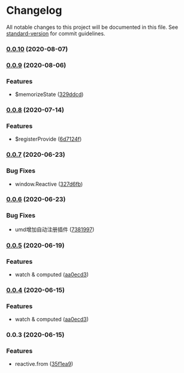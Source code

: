 # Changelog

All notable changes to this project will be documented in this file. See [standard-version](https://github.com/conventional-changelog/standard-version) for commit guidelines.

### [0.0.10](https://github.com/shayeLee/vue-class-composition/compare/v0.0.9...v0.0.10) (2020-08-07)

### [0.0.9](https://github.com/shayeLee/vue-class-composition/compare/v0.0.8...v0.0.9) (2020-08-06)


### Features

* $memorizeState ([329ddcd](https://github.com/shayeLee/vue-class-composition/commit/329ddcdd4efeb3374fa881d4a39ad4044b0bfe99))

### [0.0.8](https://github.com/shayeLee/vue-class-composition/compare/v0.0.7...v0.0.8) (2020-07-14)


### Features

* $registerProvide ([6d7124f](https://github.com/shayeLee/vue-class-composition/commit/6d7124fada7b5b114573d20fa33dbe7e5c1b43ff))

### [0.0.7](https://github.com/shayeLee/vue-class-composition/compare/v0.0.6...v0.0.7) (2020-06-23)


### Bug Fixes

* window.Reactive ([327d6fb](https://github.com/shayeLee/vue-class-composition/commit/327d6fb4ffb8a2ffd226d747d43f347039d17c27))

### [0.0.6](https://github.com/shayeLee/vue-class-composition/compare/v0.0.5...v0.0.6) (2020-06-23)


### Bug Fixes

* umd增加自动注册插件 ([7381997](https://github.com/shayeLee/vue-class-composition/commit/7381997fa7b89a9689d899469e1eab89179c7d27))

### [0.0.5](https://github.com/shayeLee/vue-class-composition/compare/v0.0.3...v0.0.5) (2020-06-19)


### Features

* watch & computed ([aa0ecd3](https://github.com/shayeLee/vue-class-composition/commit/aa0ecd391bb908740e6c0d45815bd8827cf3413f))

### [0.0.4](https://github.com/shayeLee/vue-class-composition/compare/v0.0.3...v0.0.4) (2020-06-15)


### Features

* watch & computed ([aa0ecd3](https://github.com/shayeLee/vue-class-composition/commit/aa0ecd391bb908740e6c0d45815bd8827cf3413f))

### 0.0.3 (2020-06-15)


### Features

* reactive.from ([35f1ea9](https://github.com/shayeLee/vue-class-composition/commit/35f1ea9495273b1c9bd0a6e805f792f67ead7bcd))
